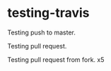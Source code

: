 # testing-travis

Testing push to master.

Testing pull request.

Testing pull request from fork. x5
